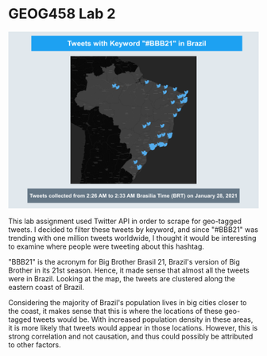 # GEOG458 Lab 2

![Map Image](img\esiangkam_tweetmap.png)

This lab assignment used Twitter API in order to scrape for geo-tagged tweets. I decided to filter these tweets by keyword, and since "#BBB21" was trending with one million tweets worldwide, I thought it would be interesting to examine where people were tweeting about this hashtag.

"BBB21" is the acronym for Big Brother Brasil 21, Brazil's version of Big Brother in its 21st season. Hence, it made sense that almost all the tweets were in Brazil. Looking at the map, the tweets are clustered along the eastern coast of Brazil.

Considering the majority of Brazil's population lives in big cities closer to the coast, it makes sense that this is where the locations of these geo-tagged tweets would be. With increased population density in these areas,   it is more likely that tweets would appear in those locations. However, this is strong correlation and not causation, and thus could possibly be attributed to other factors.
